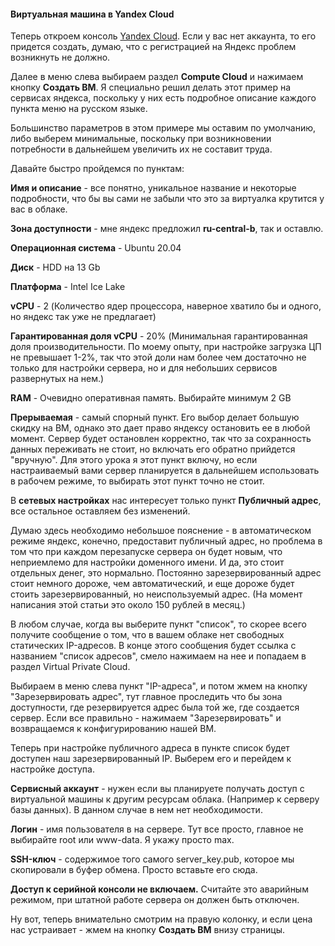 #### Виртуальная машина в Yandex Cloud

Теперь откроем консоль [Yandex Cloud](https://console.cloud.yandex.ru/). Если у вас нет аккаунта, то его придется создать, думаю, что с регистрацией на Яндекс проблем возникнуть не должно.

Далее в меню слева выбираем раздел **Compute Cloud** и нажимаем кнопку **Создать ВМ**. Я специально решил делать этот пример на сервисах яндекса, поскольку у них есть подробное описание каждого пункта меню на русском языке.

Большинство параметров в этом примере мы оставим по умолчанию, либо выберем минимальные, поскольку при возникновении потребности в дальнейшем увеличить их не составит труда. 

Давайте быстро пройдемся по пунктам:

**Имя и описание** - все понятно, уникальное название и некоторые подробности, что бы вы сами не забыли что это за виртуалка крутится у вас в облаке.

**Зона доступности** - мне яндекс предложил **ru-central-b**, так и оставлю.

**Операционная система** - Ubuntu 20.04

**Диск** - HDD на 13 Gb

**Платформа** - Intel Ice Lake

**vCPU** - 2 (Количество ядер процессора, наверное хватило бы и одного, но яндекс так уже не предлагает)

**Гарантированная доля vCPU** - 20% (Минимальная гарантированная доля производительности. По моему опыту, при настройке загрузка ЦП не превышает 1-2%, так что этой доли нам более чем достаточно не только для настройки сервера, но и для небольших сервисов развернутых на нем.)

**RAM** - Очевидно оперативная память. Выбирайте минимум 2 GB

**Прерываемая** - самый спорный пункт. Его выбор делает большую скидку на ВМ, однако это дает право яндексу остановить ее в любой момент. Сервер будет остановлен корректно, так что за сохранность данных переживать не стоит, но включать его обратно прийдется "вручную". Для этого урока я этот пункт включу, но если настраиваемый вами сервер планируется в дальнейшем использовать в рабочем режиме, то выбирать этот пункт точно не стоит.

В **сетевых настройках** нас интересует только пункт **Публичный адрес**, все остальное оставляем без изменений. 

Думаю здесь необходимо небольшое пояснение - в автоматическом режиме яндекс, конечно, предоставит публичный адрес, но проблема в том что при каждом перезапуске сервера он будет новым, что неприемлемо для настройки доменного имени. И да, это стоит отдельных денег, это нормально.  Постоянно зарезервированный адрес стоит немного дороже, чем автоматический, и еще дороже будет стоить зарезервированный, но неиспользуемый адрес. (На момент написания этой статьи это около 150 рублей в месяц.)

В любом случае, когда вы выберите пункт "список", то скорее всего получите сообщение о том, что в вашем облаке нет свободных статических IP-адресов. В конце этого сообщения будет ссылка с названием "список адресов", смело нажимаем на нее и попадаем в раздел Virtual Private Cloud. 

Выбираем в меню слева пункт "IP-адреса", и потом жмем на кнопку "Зарезервировать адрес", тут главное проследить что бы зона доступности, где резервируется адрес была той же, где создается сервер. Если все правильно - нажимаем "Зарезервировать" и возвращаемся к конфигурированию нашей ВМ.

Теперь при настройке публичного адреса в пункте список  будет доступен наш зарезервированный IP. Выберем его и перейдем к настройке доступа.

**Сервисный аккаунт** - нужен если вы планируете получать доступ с виртуальной машины к другим ресурсам облака. (Например к серверу базы данных). В данном случае в нем нет необходимости. 

**Логин** - имя пользователя в на сервере. Тут все просто, главное не выбирайте root или www-data. Я укажу просто max.

**SSH-ключ** - содержимое того самого server_key.pub, которое мы скопировали в буфер обмена. Просто вставьте его сюда.

**Доступ к серийной консоли не включаем.**  Считайте это аварийным режимом, при штатной работе сервера он должен быть отключен.

Ну вот, теперь внимательно смотрим на правую колонку, и если цена нас устраивает - жмем на кнопку **Создать ВМ** внизу страницы.

